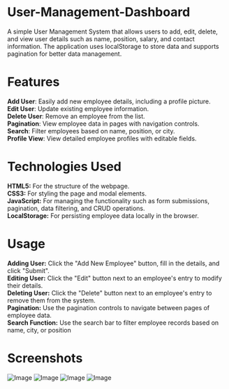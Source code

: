 # User-Management-Dashboard
A simple User Management System that allows users to add, edit, delete, and view user details such as name, position, salary, and contact information. The application uses localStorage to store data and supports pagination for better data management.

# Features
  **Add User**: Easily add new employee details, including a profile picture.<br>
  **Edit User**: Update existing employee information. <br>
  **Delete User**: Remove an employee from the list.<br>
  **Pagination**: View employee data in pages with navigation controls.<br>
  **Search**: Filter employees based on name, position, or city.<br>
  **Profile View**: View detailed employee profiles with editable fields.<br>

# Technologies Used

  **HTML5:** For the structure of the webpage.<br>
  **CSS3:** For styling the page and modal elements.<br>
  **JavaScript:** For managing the functionality such as form submissions, pagination, data filtering, and CRUD operations.<br>
  **LocalStorage:** For persisting employee data locally in the browser.<br>

  # Usage
 **Adding User:** Click the "Add New Employee" button, fill in the details, and click "Submit".<br>
 **Editing User:** Click the "Edit" button next to an employee's entry to modify their details.<br>
 **Deleting User:** Click the "Delete" button next to an employee's entry to remove them from the system.<br>
 **Pagination:** Use the pagination controls to navigate between pages of employee data.<br>
 **Search Function:** Use the search bar to filter employee records based on name, city, or position<br>

 # Screenshots 
 ![Image](https://github.com/user-attachments/assets/9f2928d5-73f5-4b2a-9d08-b432fdd9c104)
 ![Image](https://github.com/user-attachments/assets/462b6ff6-aa37-4897-bca3-4d01ac605d9c)
 ![Image](https://github.com/user-attachments/assets/8b1e1d8b-f08b-461c-bb8c-a12fd3930bdd)
 ![Image](https://github.com/user-attachments/assets/12144f40-2bc3-45f0-a13c-85ef51cf6ff2)
